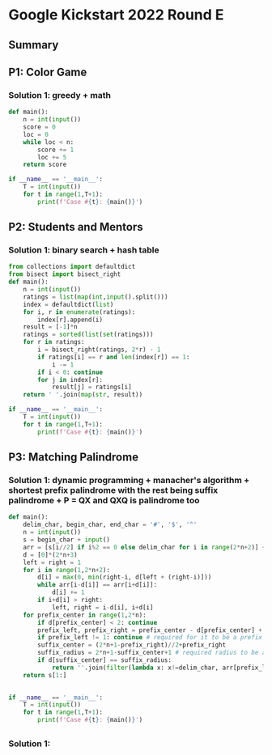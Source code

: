 # Google Kickstart 2022 Round E

## Summary

##  P1: Color Game

### Solution 1:  greedy + math

```py
def main():
    n = int(input())
    score = 0
    loc = 0
    while loc < n:
        score += 1
        loc += 5
    return score

if __name__ == '__main__':
    T = int(input())
    for t in range(1,T+1):
        print(f'Case #{t}: {main()}')
```

## P2: Students and Mentors

### Solution 1:  binary search + hash table

```py
from collections import defaultdict
from bisect import bisect_right
def main():
    n = int(input())
    ratings = list(map(int,input().split()))
    index = defaultdict(list)
    for i, r in enumerate(ratings):
        index[r].append(i)
    result = [-1]*n
    ratings = sorted(list(set(ratings)))
    for r in ratings:
        i = bisect_right(ratings, 2*r) - 1
        if ratings[i] == r and len(index[r]) == 1:
            i -= 1
        if i < 0: continue
        for j in index[r]:
            result[j] = ratings[i]
    return ' '.join(map(str, result))

if __name__ == '__main__':
    T = int(input())
    for t in range(1,T+1):
        print(f'Case #{t}: {main()}')
```

## P3: Matching Palindrome

### Solution 1:  dynamic programming + manacher's algorithm + shortest prefix palindrome with the rest being suffix palindrome + P = QX and QXQ is palindrome too

```py
def main():
    delim_char, begin_char, end_char = '#', '$', '^'
    n = int(input())
    s = begin_char + input()
    arr = [s[i//2] if i%2 == 0 else delim_char for i in range(2*n+2)] + [end_char]
    d = [0]*(2*n+3)
    left = right = 1
    for i in range(1,2*n+2):
        d[i] = max(0, min(right-i, d[left + (right-i)]))
        while arr[i-d[i]] == arr[i+d[i]]:
            d[i] += 1
        if i+d[i] > right:
            left, right = i-d[i], i+d[i]
    for prefix_center in range(1,2*n):
        if d[prefix_center] < 2: continue
        prefix_left, prefix_right = prefix_center - d[prefix_center] + 1, prefix_center + d[prefix_center]- 1
        if prefix_left != 1: continue # required for it to be a prefix palindrome
        suffix_center = (2*n+1-prefix_right)//2+prefix_right
        suffix_radius = 2*n+1-suffix_center+1 # required radius to be a suffix palindrome
        if d[suffix_center] == suffix_radius:
            return ''.join(filter(lambda x: x!=delim_char, arr[prefix_left:prefix_right+1]))
    return s[1:]

    
if __name__ == '__main__':
    T = int(input())
    for t in range(1,T+1):
        print(f'Case #{t}: {main()}')
```

##

### Solution 1: 

```py

```